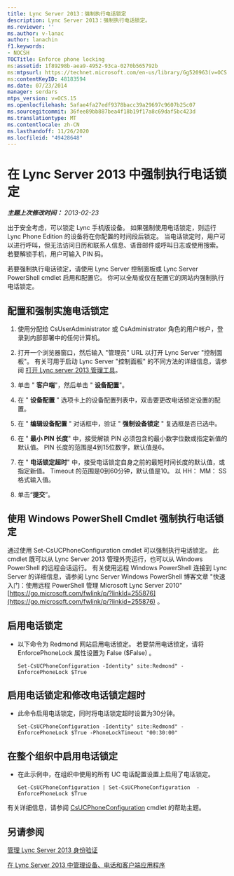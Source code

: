 ```yaml
---
title: Lync Server 2013：强制执行电话锁定
description: Lync Server 2013：强制执行电话锁定。
ms.reviewer: ''
ms.author: v-lanac
author: lanachin
f1.keywords:
- NOCSH
TOCTitle: Enforce phone locking
ms:assetid: 1f89298b-aea9-4952-93ca-0270b565792b
ms:mtpsurl: https://technet.microsoft.com/en-us/library/Gg520963(v=OCS.15)
ms:contentKeyID: 48183594
ms.date: 07/23/2014
manager: serdars
mtps_version: v=OCS.15
ms.openlocfilehash: 5afae4fa27edf9378bacc39a29697c9607b25c07
ms.sourcegitcommit: 36fee89bb887bea4f18b19f17a8c69daf5bc423d
ms.translationtype: MT
ms.contentlocale: zh-CN
ms.lasthandoff: 11/26/2020
ms.locfileid: "49428648"
---
```

# <a name="enforce-phone-locking-in-lync-server-2013"></a>在 Lync Server 2013 中强制执行电话锁定

<div data-xmlns="http://www.w3.org/1999/xhtml">

<div class="topic" data-xmlns="http://www.w3.org/1999/xhtml" data-msxsl="urn:schemas-microsoft-com:xslt" data-cs="https://msdn.microsoft.com/">

<div data-asp="https://msdn2.microsoft.com/asp">



</div>

<div id="mainSection">

<div id="mainBody">

<span> </span>

_**主题上次修改时间：** 2013-02-23_

出于安全考虑，可以锁定 Lync 手机版设备。 如果强制使用电话锁定，则运行 Lync Phone Edition 的设备将在你配置的时间段后锁定。 当电话锁定时，用户可以进行呼叫，但无法访问日历和联系人信息、语音邮件或呼叫日志或使用搜索。 若要解锁手机，用户可输入 PIN 码。

若要强制执行电话锁定，请使用 Lync Server 控制面板或 Lync Server PowerShell cmdlet 启用和配置它。 你可以全局或仅在配置它的网站内强制执行电话锁定。

<div>

## <a name="to-configure-and-enforce-the-phone-lock"></a>配置和强制实施电话锁定

1.  使用分配给 CsUserAdministrator 或 CsAdministrator 角色的用户帐户，登录到内部部署中的任何计算机。

2.  打开一个浏览器窗口，然后输入 "管理员" URL 以打开 Lync Server "控制面板"。 有关可用于启动 Lync Server "控制面板" 的不同方法的详细信息，请参阅 [打开 Lync server 2013 管理工具](lync-server-2013-open-lync-server-administrative-tools.md)。

3.  单击 " **客户端**"，然后单击 " **设备配置**"。

4.  在 " **设备配置** " 选项卡上的设备配置列表中，双击要更改电话锁定设置的配置。

5.  在 " **编辑设备配置** " 对话框中，验证 " **强制设备锁定** " 复选框是否已选中。

6.  在 " **最小 PIN 长度**" 中，接受解锁 PIN 必须包含的最小数字位数或指定新值的默认值。 PIN 长度的范围是4到15位数字，默认值是6。

7.  在 " **电话锁定超时**" 中，接受电话锁定自身之前的最短时间长度的默认值，或指定新值。 Timeout 的范围是0到60分钟，默认值是10。 以 HH： MM： SS 格式输入值。

8.  单击“**提交**”。

</div>

<div>

## <a name="enforcing-phone-locking-by-using-windows-powershell-cmdlets"></a>使用 Windows PowerShell Cmdlet 强制执行电话锁定

通过使用 Set-CsUCPhoneConfiguration cmdlet 可以强制执行电话锁定。 此 cmdlet 既可以从 Lync Server 2013 管理外壳运行，也可以从 Windows PowerShell 的远程会话运行。 有关使用远程 Windows PowerShell 连接到 Lync Server 的详细信息，请参阅 Lync Server Windows PowerShell 博客文章 "快速入门：使用远程 PowerShell 管理 Microsoft Lync Server 2010" [https://go.microsoft.com/fwlink/p/?linkId=255876](https://go.microsoft.com/fwlink/p/?linkid=255876) 。

<div>

## <a name="to-enable-phone-locking"></a>启用电话锁定

  - 以下命令为 Redmond 网站启用电话锁定。 若要禁用电话锁定，请将 EnforcePhoneLock 属性设置为 False ($False) 。
    
        Set-CsUCPhoneConfiguration -Identity" site:Redmond" -EnforcePhoneLock $True

</div>

<div>

## <a name="to-enable-phone-locking-and-modify-the-phone-lock-timeout"></a>启用电话锁定和修改电话锁定超时

  - 此命令启用电话锁定，同时将电话锁定超时设置为30分钟。
    
        Set-CsUCPhoneConfiguration -Identity" site:Redmond" -EnforcePhoneLock $True -PhoneLockTimeout "00:30:00"

</div>

<div>

## <a name="to-enable-phone-locking-throughout-the-organization"></a>在整个组织中启用电话锁定

  - 在此示例中，在组织中使用的所有 UC 电话配置设置上启用了电话锁定。
    
        Get-CsUCPhoneConfiguration | Set-CsUCPhoneConfiguration  -EnforcePhoneLock $True

</div>

有关详细信息，请参阅 [CsUCPhoneConfiguration](https://docs.microsoft.com/powershell/module/skype/Set-CsUCPhoneConfiguration) cmdlet 的帮助主题。

</div>

<div>

## <a name="see-also"></a>另请参阅


[管理 Lync Server 2013 身份验证](lync-server-2013-managing-lync-server-authentication.md)  


[在 Lync Server 2013 中管理设备、电话和客户端应用程序](lync-server-2013-managing-devices-phones-and-client-applications.md)  
  

</div>

</div>

<span> </span>

</div>

</div>

</div>

